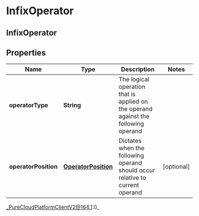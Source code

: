 # InfixOperator

## InfixOperator

## Properties

|Name | Type | Description | Notes|
|------------ | ------------- | ------------- | -------------|
| **operatorType** | **String** | The logical operation that is applied on the operand against the following operand | |
| **operatorPosition** | [**OperatorPosition**](OperatorPosition) | Dictates when the following operand should occur relative to current operand | [optional] |



_PureCloudPlatformClientV2@164.1.0_
